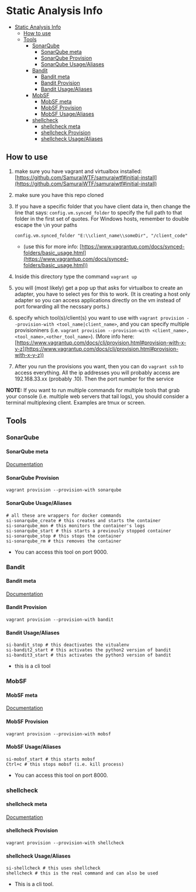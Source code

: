 # Static Analysis Info

- [Static Analysis Info](#static-analysis-info)
  - [How to use](#how-to-use)
  - [Tools](#tools)
    - [SonarQube](#sonarqube)
      - [SonarQube meta](#sonarqube-meta)
      - [SonarQube Provision](#sonarqube-provision)
      - [SonarQube Usage/Aliases](#sonarqube-usagealiases)
    - [Bandit](#bandit)
      - [Bandit meta](#bandit-meta)
      - [Bandit Provision](#bandit-provision)
      - [Bandit Usage/Aliases](#bandit-usagealiases)
    - [MobSF](#mobsf)
      - [MobSF meta](#mobsf-meta)
      - [MobSF Provision](#mobsf-provision)
      - [MobSF Usage/Aliases](#mobsf-usagealiases)
    - [shellcheck](#shellcheck)
      - [shellcheck meta](#shellcheck-meta)
      - [shellcheck Provision](#shellcheck-provision)
      - [shellcheck Usage/Aliases](#shellcheck-usagealiases)

## How to use

1) make sure you have vagrant and virtualbox installed: [https://github.com/SamuraiWTF/samuraiwtf#initial-install](https://github.com/SamuraiWTF/samuraiwtf#initial-install)
2) make sure you have this repo cloned
3) If you have a specific folder that you have client data in, then change the line that says: `config.vm.synced_folder` to specify the full path to that folder in the first set of quotes. For Windows hosts, remember to double escape the `\`in your paths
   ```
   config.vm.synced_folder "E:\\client_name\\someDir", "/client_code"
   ```
   - (use this for more info: [https://www.vagrantup.com/docs/synced-folders/basic_usage.html](https://www.vagrantup.com/docs/synced-folders/basic_usage.html))

4) Inside this directory type the command `vagrant up`
5) you will (most likely) get a pop up that asks for virtualbox to create an adapter, you have to select yes for this to work. (It is creating a host only adapter so you can access applications directly on the vm instead of port forwarding all the necssary ports.)
6) specify which tool(s)/client(s) you want to use with `vagrant provision --provision-with <tool_name|client_name>`, and you can specify multiple provisioniners (i.e. `vagrant provision --provision-with <client_name>,<tool_name>,<other_tool_name>`). (More info here: [https://www.vagrantup.com/docs/cli/provision.html#provision-with-x-y-z](https://www.vagrantup.com/docs/cli/provision.html#provision-with-x-y-z))
7) After you run the provisions you want, then you can do `vagrant ssh` to access everything. All the ip addresses you will probably access are 192.168.33.xx (probably .10). Then the port number for the service

**NOTE:** If you want to run multiple commands for multiple tools that grab your console (i.e. multiple web servers that tail logs), you should consider a terminal multiplexing client. Examples are tmux or screen.

## Tools

### SonarQube

#### SonarQube meta

[Documentation](https://docs.sonarqube.org/latest/)

#### SonarQube Provision

```shell
vagrant provision --provision-with sonarqube
```

#### SonarQube Usage/Aliases

```shell
# all these are wrappers for docker commands
si-sonarqube_create # this creates and starts the container
si-sonarqube_mon # this monitors the container's logs
si-sonarqube_start # this starts a previously stopped container
si-sonarqube_stop # this stops the container
si-sonarqube_rm # this removes the container
```

- You can access this tool on port 9000.

### Bandit

#### Bandit meta

[Documentation](https://github.com/PyCQA/bandit)

#### Bandit Provision

```shell
vagrant provision --provision-with bandit
```

#### Bandit Usage/Aliases

```shell
si-bandit_stop # this deactivates the vitualenv
si-bandit2_start # this activates the python2 version of bandit
si-bandit3_start # this activates the python3 version of bandit
```

- this is a cli tool

### MobSF

#### MobSF meta

[Documentation](https://mobsf.github.io/docs/#/)

#### MobSF Provision

```shell
vagrant provision --provision-with mobsf
```

#### MobSF Usage/Aliases

```shell
si-mobsf_start # this starts mobsf
Ctrl+c # this stops mobsf (i.e. kill process)
```

- You can access this tool on port 8000.

### shellcheck

#### shellcheck meta

[Documentation](https://www.shellcheck.net/)

#### shellcheck Provision

```shell
vagrant provision --provision-with shellcheck
```

#### shellcheck Usage/Aliases

```shell
si-shellcheck # this uses shellcheck
shellcheck # this is the real command and can also be used
```

- This is a cli tool.

<!--
### <Tool_name>

#### <Tool_name> meta

[Documentation](https://<tool_docs_url>)

#### <Tool_name> Provision

```shell
vagrant provision --provision-with <tool_name>
```

#### <Tool_name> Usage/Aliases

```shell
<tool_name>_stop # this stops <tool_name>
<tool_name>_start # this starts <tool_name>
```

- You can access this tool on port XXXX|this is a cli tool.
-->
